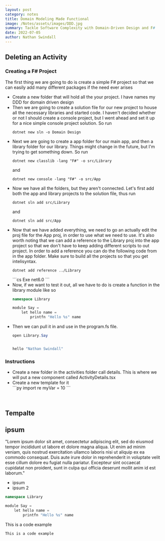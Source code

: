 ```yaml
---
layout: post
category: notes
title: Domain Modeling Made Functional
image: /Notes/assets/images/DDD.jpg
summary: Tackle Software Complexity with Domain-Driven Design and F# 
date: 2022-07-05
author: Nathan Swindall
---
```


<link rel="stylesheet" href="/blog-tech/assets/markdown.css">





<div class="gradient">
<h2 class="section__title" id="deleting-an-activity"><strong>Deleting an Activity</strong></h2>
<div class="tblurb">


<h3>Creating a F# Project </h3>
<p>The first thing we are going to do is create a simple F# project so that we can easily add many different packages if the need ever arises</p>
<ul>
<li>Create a new folder that will hold all the your project. I have names my DDD for domain driven design</li>
<li>Then we are going to create a solution file for our new project to house all the necessary libraries and started code. I haven't decided whether or not I should create a console project, but I went ahead and set it up for a nice simple console project solution. So run 

<p><code class="code-style2">dotnet new sln -o Domain Design</code></p>

</li>

<li>Next we are going to create a app folder for our main app, and then a library folder for our library. Things might change in the future, but I'm trying to get something down. So run 

<p><code class="code-style2">dotnet new classlib -lang "F#" -o src/Library</code></p> and 

<p><code class="code-style2">dotnet new console -lang "F#" -o src/App</code></p></li>

<li>Now we have all the folders, but they aren't connected. Let's first add both the app and library projects to the solution file, thus run 

<p><code class="code-style2">dotnet sln add src/Library</code></P> 
and 

<p><code class="code-style2">dotnet sln add src/App</code></p>
</li>

<li>
Now that we have added everything, we need to go an actually edit the proj file for the App proj, in order to use what we need to use. It's also worth noting that we can add a reference to the Library proj into the app project so that we don't have to keep adding different scripts to out project. In order to add a reference you can do the following code from in the app folder. Make sure to build all the projects so that you get intelisyntax. 

<p><code class="code-style2">dotnet add reference ../Library</code></p>

<div markdown=1>
```cs
<Project Sdk="Microsoft.NET.Sdk">

  <PropertyGroup>
    <OutputType>Exe</OutputType>
    <TargetFramework>net6.0</TargetFramework>
  </PropertyGroup>

  <ItemGroup>
    <Compile Include="../Library/Library.fs" />
    <Compile Include="Program.fs" />
  </ItemGroup>

</Project>
```

</div>
</li>

<li>
Now, if we want to test it out, all we have to do is create a function in the library module like so
<div markdown=1>

```cs
namespace Library

module Say =
    let hello name =
        printfn "Hello %s" name
```
</div>
</li>

<li>Then we can pull it in and use in the program.fs file. 
<div markdown=1>

```cs
open Library.Say


hello "Nathan Swindall"
```
</div>
</li>

</ul>


<h3>Instructions</h3>
<ul>
<li>Create a new folder in the activities folder call details. This is where we will put a new component called ActivityDetails.tsx</li>
<li >Create a new template for it

<div markdown=1>
```py 
import re
myVar = 10 
```
</div>
</li>
</ul>


</div>
</div><br/>













<div class="gradient">
<h2 class="section__title" id="deleting-an-activity"><strong>Tempalte</strong></h2>
<div class="tblurb">

<div markdown=1>

## ipsum

"Lorem ipsum dolor sit amet, consectetur adipiscing elit, sed do eiusmod tempor incididunt ut labore et dolore magna aliqua. Ut enim ad minim veniam, quis nostrud exercitation ullamco laboris nisi ut aliquip ex ea commodo consequat. Duis aute irure dolor in reprehenderit in voluptate velit esse cillum dolore eu fugiat nulla pariatur. Excepteur sint occaecat cupidatat non proident, sunt in culpa qui officia deserunt mollit anim id est laborum."

- ipsum
- ipsum 2


```cs
namespace Library

module Say =
    let hello name =
        printfn "Hello %s" name

```



</div>

<p>This is a code example</p>
<code class="code-style2">This is a code example</code>

</div><br/>

